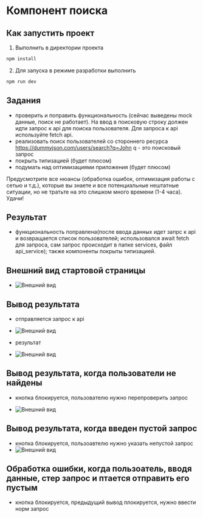 # Компонент поиска

## Как запустить проект

1. Выполнить в директории проекта

```bash
npm install
```

2. Для запуска в режиме разработки выполнить

```bash
npm run dev
```

## Задания

- проверить и поправить функциональность (сейчас выведены mock данные, поиск не работает).
  На ввод в поисковую строку должен идти запрос к api для поиска пользователя.
  Для запроса к api используйте fetch api.
- реализовать поиск пользователей со стороннего ресурса https://dummyjson.com/users/search?q=John
  q - это поисковый запрос
- покрыть типизацией (будет плюсом)
- подумать над оптимизациями приложения (будет плюсом)

Предусмотрите все нюансы (обработка ошибок, оптимизация работы с сетью и т.д.), которые вы знаете и все потенциальные нештатные ситуации, но не тратьте на это слишком много времени (1-4 часа).
Удачи!

## Результат

- функциональность поправлена(после ввода данных идет запрс к api и возвращается список пользователей; использовался await fetch для запроса, сам запрос происходит в папке services, файл api_service); также компоненты покрыты типизацией.

## Внешний вид стартовой страницы

- ![Внешний вид](https://sun1-98.userapi.com/impg/UvvzJgeF0RjqgB4EuJgos-Sz0VXrsVq78jNM5Q/eS8XvsaWjbY.jpg?size=1820x851&quality=96&sign=616011334642d05c9e67d4e4e964ad73&type=album)

## Вывод результата

- отправляется запрос к api
- ![Внешний вид](https://sun9-12.userapi.com/impg/oOcAGjU1PPwkC7FFBRONVX_36idjsz1ApaI3Fw/I8cvWpMzI1E.jpg?size=1360x570&quality=96&sign=5f73c38d500302062031dca4a829cb1c&type=album)

- результат
- ![Внешний вид](https://sun1-98.userapi.com/impg/QA6J8RyVFXjW0wme7OvMfUnQKtd-fW1hnWSmSQ/D4mrCL_0xAQ.jpg?size=1180x845&quality=96&sign=24c8405c98ab275ada546bb6a018c163&type=album)

## Вывод результата, когда пользователи не найдены

- кнопка блокируется, пользователю нужно перепроверить запрос

- ![Внешний вид](https://sun9-28.userapi.com/impg/HFxvkUHoWK4EILejh6KRpB70q2Czd-Qg0eYRCA/PnP7dH-yKBc.jpg?size=1047x648&quality=96&sign=d27b1dd64197d5e65048151b5773fb5e&type=album)

## Вывод результата, когда введен пустой запрос

- кнопка блокируется, пользоавтелю нужно указать непустой запрос
- ![Внешний вид](https://sun1-14.userapi.com/impg/6BDW9wv6vbEo55CIn2JKe3sx9Vx4JaojDglfzQ/_c60tVtQu6w.jpg?size=676x441&quality=96&sign=f30ff1f6cfdb9c4bf4721e5e065986be&type=album)

## Обработка ошибки, когда пользоатель, вводя данные, стер запрос и птается отправить его пустым

- кнопка блокируется, предыдущий вывод плокируется, нужно ввести норм запрос

